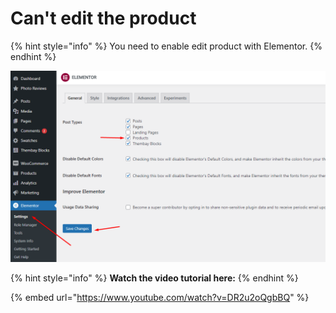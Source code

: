 # Can't edit the product

{% hint style="info" %}
You need to enable edit product with Elementor.
{% endhint %}

![](../.gitbook/assets/useful-edit-product.png)

{% hint style="info" %}
**Watch the video tutorial here:**
{% endhint %}

{% embed url="https://www.youtube.com/watch?v=DR2u2oQgbBQ" %}
